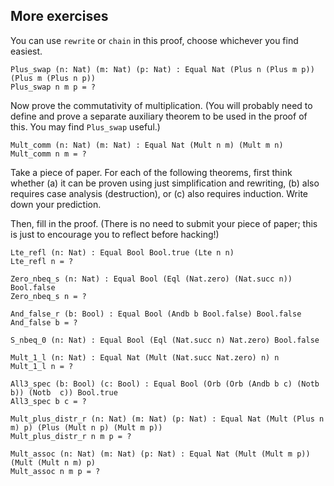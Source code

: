 ## More exercises

You can use ``rewrite`` or ``chain`` in this proof, choose whichever you find easiest.

```rust,ignore
Plus_swap (n: Nat) (m: Nat) (p: Nat) : Equal Nat (Plus n (Plus m p)) (Plus m (Plus n p))
Plus_swap n m p = ?
```

Now prove the commutativity of multiplication. (You will probably need to define and prove a separate auxiliary theorem to be used in the proof of this. You may find ``Plus_swap`` useful.)

```rust,ignore
Mult_comm (n: Nat) (m: Nat) : Equal Nat (Mult n m) (Mult m n)
Mult_comm n m = ?
```

Take a piece of paper. For each of the following theorems, first think whether (a) it can be proven using just simplification and rewriting, (b) also requires case analysis (destruction), or (c) also requires induction. Write down your prediction.

Then, fill in the proof. (There is no need to submit your piece of paper; this is just to encourage you to reflect before hacking!)

```rust,ignore
Lte_refl (n: Nat) : Equal Bool Bool.true (Lte n n)
Lte_refl n = ?

Zero_nbeq_s (n: Nat) : Equal Bool (Eql (Nat.zero) (Nat.succ n)) Bool.false
Zero_nbeq_s n = ?

And_false_r (b: Bool) : Equal Bool (Andb b Bool.false) Bool.false
And_false b = ?

S_nbeq_0 (n: Nat) : Equal Bool (Eql (Nat.succ n) Nat.zero) Bool.false

Mult_1_l (n: Nat) : Equal Nat (Mult (Nat.succ Nat.zero) n) n
Mult_1_l n = ?

All3_spec (b: Bool) (c: Bool) : Equal Bool (Orb (Orb (Andb b c) (Notb  b)) (Notb  c)) Bool.true
All3_spec b c = ?

Mult_plus_distr_r (n: Nat) (m: Nat) (p: Nat) : Equal Nat (Mult (Plus n m) p) (Plus (Mult n p) (Mult m p))
Mult_plus_distr_r n m p = ?

Mult_assoc (n: Nat) (m: Nat) (p: Nat) : Equal Nat (Mult (Mult m p)) (Mult (Mult n m) p)
Mult_assoc n m p = ?
```
